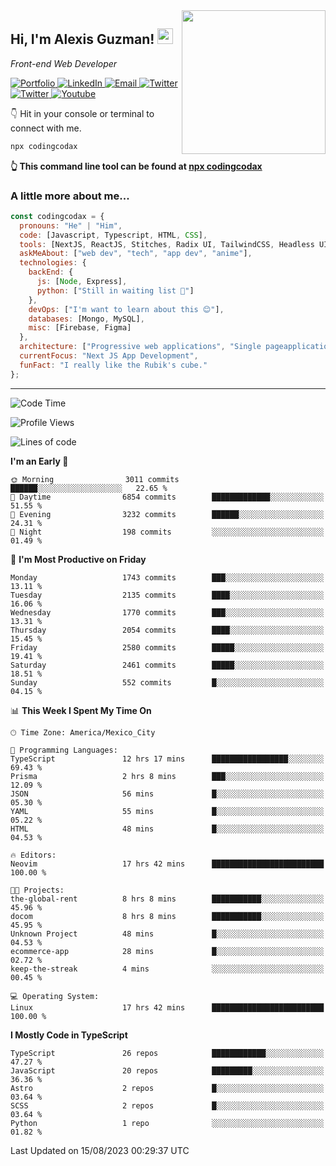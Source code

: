 <img align='right' src="https://media.giphy.com/media/M9gbBd9nbDrOTu1Mqx/giphy.gif" width="230">
<h2>Hi, I'm Alexis Guzman! <img src="https://media.giphy.com/media/hvRJCLFzcasrR4ia7z/giphy.gif" width="25px"></h2>
<p><em>Front-end Web Developer</em></p>

<p>
  <a href='https://www.codingcodax.dev/' target='_blank'>
    <img alt='Portfolio' src='https://img.shields.io/badge/Portfolio-black?logo=vercel&style=flat-square'>
  </a>
  <a href='https://linkedin.com/in/codingcodax/' target='_blank'>
    <img alt='LinkedIn' src='https://img.shields.io/badge/LinkedIn-black?logo=LinkedIn&style=flat-square'>
  </a>
  <a href='mailto:codingcodax@gmail.com' target='_blank'>
    <img alt='Email' src='https://img.shields.io/badge/Email-black?logo=Gmail&style=flat-square'>
  </a>
  <a href='https://twitter.com/codingcodax' target='_blank'>
    <img alt='Twitter' src='https://img.shields.io/badge/Twitter-black?logo=Twitter&style=flat-square'>
  </a>
  <a href='https://www.instagram.com/codingcodax/' target='_blank'>
    <img alt='Twitter' src='https://img.shields.io/badge/Instagram-black?logo=Instagram&style=flat-square'>
  </a>
  <a href='https://www.youtube.com/@codingcodax' target='_blank'>
    <img alt='Youtube' src='https://img.shields.io/badge/YouTube-black?logo=Youtube&style=flat-square'>
  </a>
</p>

👇 Hit in your console or terminal to connect with me.

```bash
npx codingcodax 
```
**👆 This command line tool can be found at [npx codingcodax](https://github.com/codingcodax/npx-codingcodax)**

<h3>A little more about me...</h3>

```javascript
const codingcodax = {
  pronouns: "He" | "Him",
  code: [Javascript, Typescript, HTML, CSS],
  tools: [NextJS, ReactJS, Stitches, Radix UI, TailwindCSS, Headless UI, Prisma],
  askMeAbout: ["web dev", "tech", "app dev", "anime"],
  technologies: {
    backEnd: {
      js: [Node, Express],
      python: ["Still in waiting list 🥲"]
    },
    devOps: ["I'm want to learn about this 😊"],
    databases: [Mongo, MySQL],
    misc: [Firebase, Figma]
  },
  architecture: ["Progressive web applications", "Single pageapplications"],
  currentFocus: "Next JS App Development",
  funFact: "I really like the Rubik's cube."
};
```

---

<!--START_SECTION:waka-->
![Code Time](http://img.shields.io/badge/Code%20Time-1%2C615%20hrs%201%20min-blue)

![Profile Views](http://img.shields.io/badge/Profile%20Views-0-blue)

![Lines of code](https://img.shields.io/badge/From%20Hello%20World%20I%27ve%20Written-8.8%20million%20lines%20of%20code-blue)

**I'm an Early 🐤** 

```text
🌞 Morning                3011 commits        ██████░░░░░░░░░░░░░░░░░░░   22.65 % 
🌆 Daytime                6854 commits        █████████████░░░░░░░░░░░░   51.55 % 
🌃 Evening                3232 commits        ██████░░░░░░░░░░░░░░░░░░░   24.31 % 
🌙 Night                  198 commits         ░░░░░░░░░░░░░░░░░░░░░░░░░   01.49 % 
```
📅 **I'm Most Productive on Friday** 

```text
Monday                   1743 commits        ███░░░░░░░░░░░░░░░░░░░░░░   13.11 % 
Tuesday                  2135 commits        ████░░░░░░░░░░░░░░░░░░░░░   16.06 % 
Wednesday                1770 commits        ███░░░░░░░░░░░░░░░░░░░░░░   13.31 % 
Thursday                 2054 commits        ████░░░░░░░░░░░░░░░░░░░░░   15.45 % 
Friday                   2580 commits        █████░░░░░░░░░░░░░░░░░░░░   19.41 % 
Saturday                 2461 commits        █████░░░░░░░░░░░░░░░░░░░░   18.51 % 
Sunday                   552 commits         █░░░░░░░░░░░░░░░░░░░░░░░░   04.15 % 
```


📊 **This Week I Spent My Time On** 

```text
🕑︎ Time Zone: America/Mexico_City

💬 Programming Languages: 
TypeScript               12 hrs 17 mins      █████████████████░░░░░░░░   69.43 % 
Prisma                   2 hrs 8 mins        ███░░░░░░░░░░░░░░░░░░░░░░   12.09 % 
JSON                     56 mins             █░░░░░░░░░░░░░░░░░░░░░░░░   05.30 % 
YAML                     55 mins             █░░░░░░░░░░░░░░░░░░░░░░░░   05.22 % 
HTML                     48 mins             █░░░░░░░░░░░░░░░░░░░░░░░░   04.53 % 

🔥 Editors: 
Neovim                   17 hrs 42 mins      █████████████████████████   100.00 % 

🐱‍💻 Projects: 
the-global-rent          8 hrs 8 mins        ███████████░░░░░░░░░░░░░░   45.96 % 
docom                    8 hrs 8 mins        ███████████░░░░░░░░░░░░░░   45.95 % 
Unknown Project          48 mins             █░░░░░░░░░░░░░░░░░░░░░░░░   04.53 % 
ecommerce-app            28 mins             █░░░░░░░░░░░░░░░░░░░░░░░░   02.72 % 
keep-the-streak          4 mins              ░░░░░░░░░░░░░░░░░░░░░░░░░   00.45 % 

💻 Operating System: 
Linux                    17 hrs 42 mins      █████████████████████████   100.00 % 
```

**I Mostly Code in TypeScript** 

```text
TypeScript               26 repos            ████████████░░░░░░░░░░░░░   47.27 % 
JavaScript               20 repos            █████████░░░░░░░░░░░░░░░░   36.36 % 
Astro                    2 repos             █░░░░░░░░░░░░░░░░░░░░░░░░   03.64 % 
SCSS                     2 repos             █░░░░░░░░░░░░░░░░░░░░░░░░   03.64 % 
Python                   1 repo              ░░░░░░░░░░░░░░░░░░░░░░░░░   01.82 % 
```




 Last Updated on 15/08/2023 00:29:37 UTC
<!--END_SECTION:waka-->
